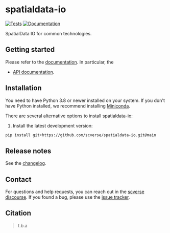 # spatialdata-io

[![Tests][badge-tests]][link-tests]
[![Documentation][badge-docs]][link-docs]

[badge-tests]: https://github.com/scverse/spatialdata-io/actions/workflows/test.yaml/badge.svg
[link-tests]: https://github.com/scverse/spatialdata-io/actions/workflows/test.yaml
[badge-docs]: https://img.shields.io/readthedocs/spatialdata-io

SpatialData IO for common technologies.

## Getting started

Please refer to the [documentation][link-docs]. In particular, the

-   [API documentation][link-api].

## Installation

You need to have Python 3.8 or newer installed on your system. If you don't have
Python installed, we recommend installing [Miniconda](https://docs.conda.io/en/latest/miniconda.html).

There are several alternative options to install spatialdata-io:

<!--
1) Install the latest release of `spatialdata-io` from `PyPI <https://pypi.org/project/spatialdata-io/>`_:

```bash
pip install spatialdata-io
```
-->

1. Install the latest development version:

```bash
pip install git+https://github.com/scverse/spatialdata-io.git@main
```

## Release notes

See the [changelog][changelog].

## Contact

For questions and help requests, you can reach out in the [scverse discourse][scverse-discourse].
If you found a bug, please use the [issue tracker][issue-tracker].

## Citation

> t.b.a

[scverse-discourse]: https://discourse.scverse.org/
[issue-tracker]: https://github.com/scverse/spatialdata-io/issues
[changelog]: https://spatialdata-io.readthedocs.io/latest/changelog.html
[link-docs]: https://spatialdata-io.readthedocs.io
[link-api]: https://spatialdata-io.readthedocs.io/latest/api.html
